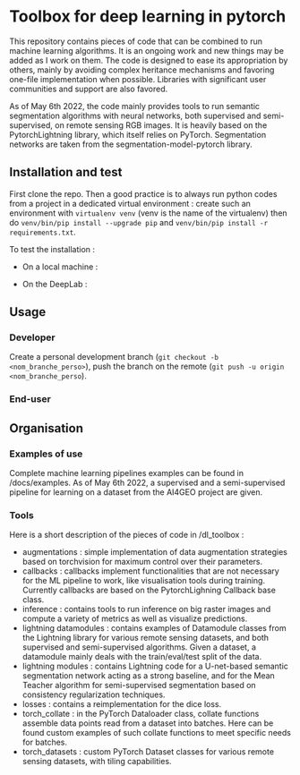 # Toolbox for deep learning in pytorch

This repository contains pieces of code that can be combined to run machine learning algorithms. It is an ongoing work and new things may be added as I work on them.
The code is designed to ease its appropriation by others, mainly by avoiding complex heritance mechanisms and favoring one-file implementation when possible.
Libraries with significant user communities and support are also favored.

As of May 6th 2022, the code mainly provides tools to run semantic segmentation algorithms with neural networks, both supervised and semi-supervised, on remote sensing RGB images.
It is heavily based on the PytorchLightning library, which itself relies on PyTorch.
Segmentation networks are taken from the segmentation-model-pytorch library.

## Installation and test

First clone the repo. Then a good practice is to always run python codes from a project in a dedicated virtual environment : create such an environment with `virtualenv venv` (venv is the name of the virtualenv) then do `venv/bin/pip install --upgrade pip` and `venv/bin/pip install -r requirements.txt`.

To test the installation : 

* On a local machine :

* On the DeepLab :

## Usage

### Developer

Create a personal development branch (`git checkout -b <nom_branche_perso>`), push the branch on the remote (`git push -u origin <nom_branche_perso`).

### End-user

## Organisation 

### Examples of use

Complete machine learning pipelines examples can be found in /docs/examples.
As of May 6th 2022, a supervised and a semi-supervised pipeline for learning on a dataset from the AI4GEO project are given.

### Tools

Here is a short description of the pieces of code in /dl_toolbox :

* augmentations : simple implementation of data augmentation strategies based on torchvision for maximum control over their parameters.
* callbacks : callbacks implement functionalities that are not necessary for the ML pipeline to work, like visualisation tools during training. Currently callbacks are based on the PytorchLighning Callback base class.
* inference : contains tools to run inference on big raster images and compute a variety of metrics as well as visualize predictions.
* lightning datamodules : contains examples of Datamodule classes from the Lightning library for various remote sensing datasets, and both supervised and semi-supervised algorithms. Given a dataset, a datamodule mainly deals with the train/eval/test split of the data.
* lightning modules : contains Lightning code for a U-net-based semantic segmentation network acting as a strong baseline, and for the Mean Teacher algorithm for semi-supervised segmentation based on consistency regularization techniques. 
* losses : contains a reimplementation for the dice loss.
* torch_collate : in the PyTorch Dataloader class, collate functions assemble data points read from a dataset into batches. Here can be found custom examples of such collate functions to meet specific needs for batches.
* torch_datasets : custom PyTorch Dataset classes for various remote sensing datasets, with tiling capabilities.

